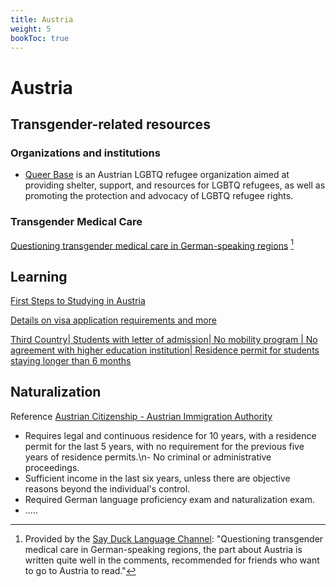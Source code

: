 ```yaml
---
title: Austria
weight: 5
bookToc: true
---
```


# Austria

## Transgender-related resources

### Organizations and institutions

- [Queer Base](https://queerbase.at/) is an Austrian LGBTQ refugee organization aimed at providing shelter, support, and resources for LGBTQ refugees, as well as promoting the protection and advocacy of LGBTQ refugee rights.

### Transgender Medical Care
[Questioning transgender medical care in German-speaking regions](https://www.reddit.com/r/asktransgender/comments/owa7lf/german_transgender_articles_situation_with_trans/?sort=confidence) [^1]

## Learning

[First Steps to Studying in Austria](https://studyinaustria.at/en/useful-tips/first-steps#c14974)

[Details on visa application requirements and more](https://oead.at/en/to-austria/entry-and-residence/)

[Third Country| Students with letter of admission| No mobility program | No agreement with higher education institution| Residence permit for students staying longer than 6 months](https://oead.at/en/to-austria/entry-and-residence/residence-permit-student-no-mobility-programme)

## Naturalization

Reference [Austrian Citizenship - Austrian Immigration Authority](https://www.migration.gv.at/en/living-and-working-in-austria/integration-and-citizenship/citizenship/)

- Requires legal and continuous residence for 10 years, with a residence permit for the last 5 years, with no requirement for the previous five years of residence permits.\n- No criminal or administrative proceedings.
- Sufficient income in the last six years, unless there are objective reasons beyond the individual's control.
- Required German language proficiency exam and naturalization exam.
- .....


[^1]: Provided by the [Say Duck Language Channel]((https://t.me/drukbugchannel/117)): "Questioning transgender medical care in German-speaking regions, the part about Austria is written quite well in the comments, recommended for friends who want to go to Austria to read."
